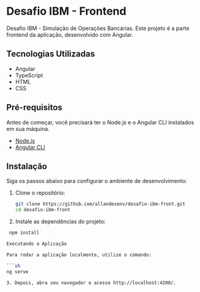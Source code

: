 # Desafio IBM - Frontend

Desafio IBM - Simulação de Operações Bancárias. Este projeto é a parte frontend da aplicação, desenvolvido com Angular.

## Tecnologias Utilizadas

- Angular
- TypeScript
- HTML
- CSS

## Pré-requisitos

Antes de começar, você precisará ter o Node.js e o Angular CLI instalados em sua máquina.

- [Node.js](https://nodejs.org/en/)
- [Angular CLI](https://angular.io/cli)

## Instalação

Siga os passos abaixo para configurar o ambiente de desenvolvimento:

1. Clone o repositório:

   ```sh
   git clone https://github.com/allandesenv/desafio-ibm-front.git
   cd desafio-ibm-front

2. Instale as dependências do projeto:

  ```sh
   npm install

Executando a Aplicação

Para rodar a aplicação localmente, utilize o comando:

  ```sh
  ng serve

3. Depois, abra seu navegador e acesse http://localhost:4200/.
